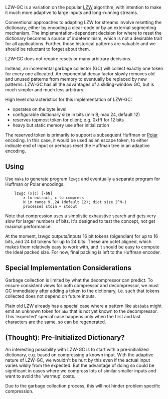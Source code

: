 
LZW-GC is a variation on the popular [LZW](http://en.wikipedia.org/wiki/Lempel%E2%80%93Ziv%E2%80%93Welch) algorithm, with intention to make it much more adaptive to large inputs and long-running streams. 

Conventional approaches to adapting LZW for streams involve resetting the dictionary, either by encoding a clear-code or by an external segmenting mechanism. The implementation-dependent decision for where to reset the dictionary becomes a source of indeterminism, which is not a desirable trait for all applications. Further, those historical patterns are valuable and we should be reluctant to forget about them.

LZW-GC does not require resets or many arbitrary decisions.

Instead, an incremental garbage collector (GC) will collect exactly one token for every one allocated. An exponential decay factor slowly removes old and unused patterns from memory to eventually be replaced by new patterns. LZW-GC has all the advantages of a sliding-window GC, but is much simpler and much less arbitrary.

High level characteristics for this implementation of LZW-GC:

* operates on the byte level
* configurable dictionary size in bits (min 9, max 24, default 12)
* reserves topmost token for client; e.g. 0xfff for 12 bits
* heavy but static memory use after initialization

The reserved token is primarily to support a subsequent Huffman or [Polar](http://www.ezcodesample.com/prefixer/prefixer_article.html) encoding. In this case, it would be used as an escape token, to either indicate end of input or perhaps reset the Huffman tree in an adaptive encoding.

## Using

Use `make` to generate program `lzwgc` and eventually a separate program for Huffman or Polar encodings.

        lzwgc (x|c) [-bN]
            x to extract, c to compress
            N in range 9..24 (default 12); dict size 2^N-1
            processes stdin → stdout

Note that compression uses a simplistic exhaustive search and gets very slow for larger numbers of bits. It's designed to test the concept, not get maximal performance.

At the moment, lzwgc outputs/inputs 16 bit tokens (bigendian) for up to 16 bits, and 24 bit tokens for up to 24 bits. These are octet aligned, which makes them relatively easy to work with, and it should be easy to compute the ideal packed size. For now, final packing is left to the Huffman encoder.

## Special Implementation Considerations

Garbage collection is limited by what the decompressor can predict. To ensure consistent views for both compressor and decompressor, we must GC immediately after adding a token to the dictionary, i.e. such that tokens collected does not depend on future inputs.

Plain old LZW already has a special case where a pattern like `abababa` might emit an unknown token for `aba` that is not yet known to the decompressor. This 'expected' special case happens only when the first and last characters are the same, so can be regenerated.

## (Thought): Pre-Initialized Dictionary?

An interesting possibility with LZW-GC is to start with a pre-initialized dictionary, e.g. based on compressing a known input. With the adaptive nature of LZW-GC, we wouldn't be hurt by this even if the actual input varies wildly from the expected. But the advantage of doing so could be significant in cases where we compress lots of similar smaller inputs and want to avoid the 'warmup' costs.

 Due to the garbage collection process, this will not hinder problem specific compression.


